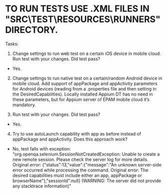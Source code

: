 # TO RUN TESTS USE .XML FILES IN "SRC\TEST\RESOURCES\RUNNERS" DIRECTORY.

Tasks:
1. Change settings to run web test on a certain iOS device in mobile cloud. Run test with your changes. Did test pass? 
- Yes.

2. Change settings to run native test on a certain/random Android device in mobile cloud. Add support of appPackage and appActivity parameters for Android devices (reading from a .properties file and then setting in the DesiredCapabilities). Locally installed Appium DT has no need in these parameters, but for Appium server of EPAM mobile cloud it’s mandatory.

3. Run test with your changes. Did test pass? 
- Yes.

4. Try to use autoLaunch capability with app as before instead of appPackage and appActivity. Does this approach work?
- No, test falls with exception:
"org.openqa.selenium.SessionNotCreatedException: Unable to create a new remote session. Please check the server log for more details. Original error: {"status":13,"value":{"message":"An unknown server-side error occurred while processing the command. Original error: The desired capabilities must include either an app, appPackage or browserName"},"sessionId":null} (WARNING: The server did not provide any stacktrace information)"
